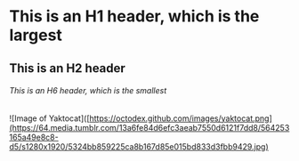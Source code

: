 # This is an H1 header, which is the largest
## This is an H2 header
###### This is an H6 header, which is the smallest


![Image of Yaktocat]([https://octodex.github.com/images/yaktocat.png](https://64.media.tumblr.com/13a6fe84d6efc3aeab7550d6121f7dd8/564253165a49e8c8-d5/s1280x1920/5324bb859225ca8b167d85e015bd833d3fbb9429.jpg)


